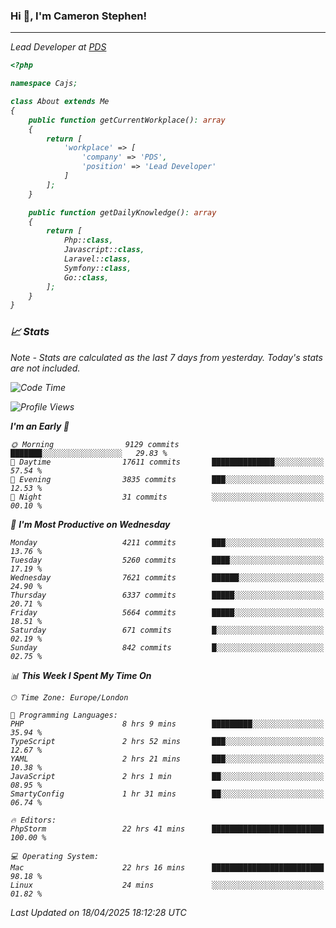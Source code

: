 ### Hi 👋, I'm Cameron Stephen!
<hr>
<p><em>Lead Developer at <a href="https://prindatasolutions.co.uk">PDS</a></p>


```php
<?php

namespace Cajs;

class About extends Me
{
    public function getCurrentWorkplace(): array
    {
        return [
            'workplace' => [
                'company' => 'PDS',
                'position' => 'Lead Developer'
            ]
        ];
    }

    public function getDailyKnowledge(): array
    {
        return [
            Php::class,
            Javascript::class,
            Laravel::class,
            Symfony::class,
            Go::class,
        ];
    }
}
```

### 📈 Stats
<p><em>Note - Stats are calculated as the last 7 days from yesterday. Today's stats are not included.</em></p>


<!--START_SECTION:waka-->
![Code Time](http://img.shields.io/badge/Code%20Time-4%2C472%20hrs%2038%20mins-blue)

![Profile Views](http://img.shields.io/badge/Profile%20Views-0-blue)

**I'm an Early 🐤** 

```text
🌞 Morning                9129 commits        ███████░░░░░░░░░░░░░░░░░░   29.83 % 
🌆 Daytime                17611 commits       ██████████████░░░░░░░░░░░   57.54 % 
🌃 Evening                3835 commits        ███░░░░░░░░░░░░░░░░░░░░░░   12.53 % 
🌙 Night                  31 commits          ░░░░░░░░░░░░░░░░░░░░░░░░░   00.10 % 
```
📅 **I'm Most Productive on Wednesday** 

```text
Monday                   4211 commits        ███░░░░░░░░░░░░░░░░░░░░░░   13.76 % 
Tuesday                  5260 commits        ████░░░░░░░░░░░░░░░░░░░░░   17.19 % 
Wednesday                7621 commits        ██████░░░░░░░░░░░░░░░░░░░   24.90 % 
Thursday                 6337 commits        █████░░░░░░░░░░░░░░░░░░░░   20.71 % 
Friday                   5664 commits        █████░░░░░░░░░░░░░░░░░░░░   18.51 % 
Saturday                 671 commits         █░░░░░░░░░░░░░░░░░░░░░░░░   02.19 % 
Sunday                   842 commits         █░░░░░░░░░░░░░░░░░░░░░░░░   02.75 % 
```


📊 **This Week I Spent My Time On** 

```text
🕑︎ Time Zone: Europe/London

💬 Programming Languages: 
PHP                      8 hrs 9 mins        █████████░░░░░░░░░░░░░░░░   35.94 % 
TypeScript               2 hrs 52 mins       ███░░░░░░░░░░░░░░░░░░░░░░   12.67 % 
YAML                     2 hrs 21 mins       ███░░░░░░░░░░░░░░░░░░░░░░   10.38 % 
JavaScript               2 hrs 1 min         ██░░░░░░░░░░░░░░░░░░░░░░░   08.95 % 
SmartyConfig             1 hr 31 mins        ██░░░░░░░░░░░░░░░░░░░░░░░   06.74 % 

🔥 Editors: 
PhpStorm                 22 hrs 41 mins      █████████████████████████   100.00 % 

💻 Operating System: 
Mac                      22 hrs 16 mins      █████████████████████████   98.18 % 
Linux                    24 mins             ░░░░░░░░░░░░░░░░░░░░░░░░░   01.82 % 
```


 Last Updated on 18/04/2025 18:12:28 UTC
<!--END_SECTION:waka-->
